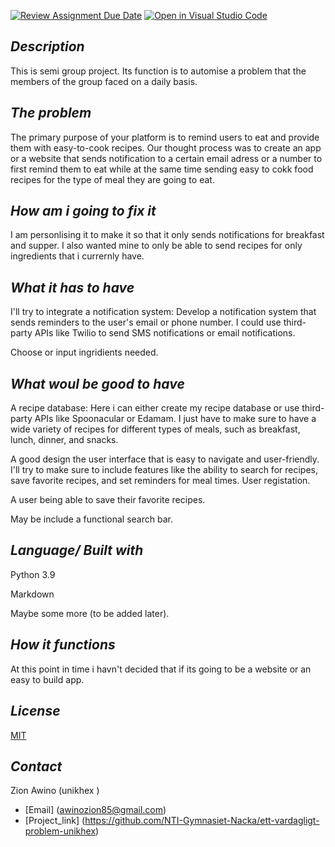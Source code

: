 [![Review Assignment Due Date](https://classroom.github.com/assets/deadline-readme-button-24ddc0f5d75046c5622901739e7c5dd533143b0c8e959d652212380cedb1ea36.svg)](https://classroom.github.com/a/QT9uZhaV)
[![Open in Visual Studio Code](https://classroom.github.com/assets/open-in-vscode-718a45dd9cf7e7f842a935f5ebbe5719a5e09af4491e668f4dbf3b35d5cca122.svg)](https://classroom.github.com/online_ide?assignment_repo_id=10934320&assignment_repo_type=AssignmentRepo)

## *Description*

This is semi group project. Its function is to automise a problem that the members of the group faced on a daily basis.

## *The problem*

The primary purpose of your platform is to remind users to eat and provide them with easy-to-cook recipes.
Our thought process was to create an app or a website that sends notification to a certain email adress or a number to first remind them to eat while at the same time sending easy to cokk food recipes for the type of meal they are going to eat.

## *How am i going to fix it*

I am personlising it to make it so that it only sends notifications for breakfast and supper. I also wanted mine to only be able to send recipes for only ingredients that i currernly have.

## *What it has to have*

I'll try to integrate a notification system: Develop a notification system that sends reminders to the user's email or phone number. I could use third-party APIs like Twilio to send SMS notifications or email notifications.

Choose or input ingridients needed.

## *What woul be good to have*

A recipe database: Here i can either create my recipe database or use third-party APIs like Spoonacular or Edamam. I just have to make sure to have a wide variety of recipes for different types of meals, such as breakfast, lunch, dinner, and snacks.

A good design the user interface that is easy to navigate and user-friendly. I'll try to make sure to include features like the ability to search for recipes, save favorite recipes, and set reminders for meal times.
User registation.

A user being able to save their favorite recipes.

May be include a functional search bar.

## *Language/ Built with*

Python 3.9

Markdown

Maybe some more (to be added later).

## *How it functions*

At this point in time i havn't decided that if its going to be a website or an easy to build app.

## *License*

[MIT](https://choosealicense.com/licenses/mit/)

## *Contact*

Zion Awino (unikhex )

- [Email] (awinozion85@gmail.com)
- [Project_link] (<https://github.com/NTI-Gymnasiet-Nacka/ett-vardagligt-problem-unikhex>)
